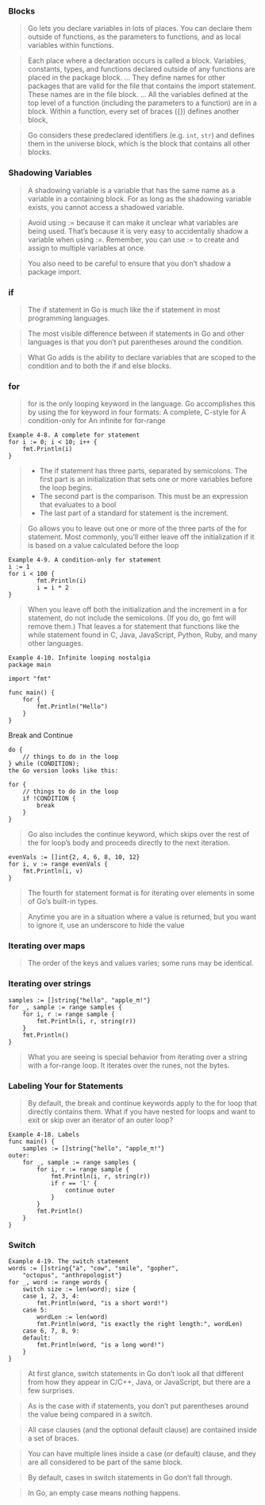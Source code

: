 ### Blocks
> Go lets you declare variables in lots of places. You can declare them outside of functions, as the parameters to functions, and as local variables within functions.

> Each place where a declaration occurs is called a block. Variables, constants, types, and functions declared outside of any functions are placed in the package block.
> ...
> They define names for other packages that are valid for the file that contains the import statement. These names are in the file block.
> ...
> All the variables defined at the top level of a function (including the parameters to a function) are in a block. Within a function, every set of braces ({}) defines another block,

> Go considers these predeclared identifiers (e.g. `int`, `str`) and defines them in the universe block, which is the block that contains all other blocks.

### Shadowing Variables
> A shadowing variable is a variable that has the same name as a variable in a containing block. For as long as the shadowing variable exists, you cannot access a shadowed variable.

> Avoid using := because it can make it unclear what variables are being used. That’s because it is very easy to accidentally shadow a variable when using :=. Remember, you can use := to create and assign to multiple variables at once.

> You also need to be careful to ensure that you don’t shadow a package import.

### if 
> The if statement in Go is much like the if statement in most programming languages.

> The most visible difference between if statements in Go and other languages is that you don’t put parentheses around the condition.

> What Go adds is the ability to declare variables that are scoped to the condition and to both the if and else blocks.

### for
> for is the only looping keyword in the language. Go accomplishes this by using the for keyword in four formats:
> A complete, C-style for
> A condition-only for
> An infinite for
> for-range

```
Example 4-8. A complete for statement
for i := 0; i < 10; i++ {
    fmt.Println(i)
}
```
> - The if statement has three parts, separated by semicolons. The first part is an initialization that sets one or more variables before the loop begins.
> - The second part is the comparison. This must be an expression that evaluates to a bool
> - The last part of a standard for statement is the increment.

> Go allows you to leave out one or more of the three parts of the for statement.
> Most commonly, you’ll either leave off the initialization if it is based on a value calculated before the loop

```
Example 4-9. A condition-only for statement
i := 1
for i < 100 {
        fmt.Println(i)
        i = i * 2
}
```
> When you leave off both the initialization and the increment in a for statement, do not include the semicolons. (If you do, go fmt will remove them.) That leaves a for statement that functions like the while statement found in C, Java, JavaScript, Python, Ruby, and many other languages. 

```
Example 4-10. Infinite looping nostalgia
package main

import "fmt"

func main() {
    for {
        fmt.Println("Hello")
    }
}
```

Break and Continue
```
do {
    // things to do in the loop
} while (CONDITION);
the Go version looks like this:

for {
    // things to do in the loop
    if !CONDITION {
        break
    }
}
```

> Go also includes the continue keyword, which skips over the rest of the for loop’s body and proceeds directly to the next iteration.

```
evenVals := []int{2, 4, 6, 8, 10, 12}
for i, v := range evenVals {
    fmt.Println(i, v)
}
```
> The fourth for statement format is for iterating over elements in some of Go’s built-in types.

> Anytime you are in a situation where a value is returned, but you want to ignore it, use an underscore to hide the value

### Iterating over maps
> The order of the keys and values varies; some runs may be identical.

### Iterating over strings
```
samples := []string{"hello", "apple_π!"}
for _, sample := range samples {
    for i, r := range sample {
        fmt.Println(i, r, string(r))
    }
    fmt.Println()
}
```
> What you are seeing is special behavior from iterating over a string with a for-range loop. It iterates over the runes, not the bytes.

### Labeling Your for Statements
> By default, the break and continue keywords apply to the for loop that directly contains them. What if you have nested for loops and want to exit or skip over an iterator of an outer loop?
```
Example 4-18. Labels
func main() {
    samples := []string{"hello", "apple_π!"}
outer:
    for _, sample := range samples {
        for i, r := range sample {
            fmt.Println(i, r, string(r))
            if r == 'l' {
                continue outer
            }
        }
        fmt.Println()
    }
}
```

### Switch
```
Example 4-19. The switch statement
words := []string{"a", "cow", "smile", "gopher",
    "octopus", "anthropologist"}
for _, word := range words {
    switch size := len(word); size {
    case 1, 2, 3, 4:
        fmt.Println(word, "is a short word!")
    case 5:
        wordLen := len(word)
        fmt.Println(word, "is exactly the right length:", wordLen)
    case 6, 7, 8, 9:
    default:
        fmt.Println(word, "is a long word!")
    }
}
```

> At first glance, switch statements in Go don’t look all that different from how they appear in C/C++, Java, or JavaScript, but there are a few surprises.

> As is the case with if statements, you don’t put parentheses around the value being compared in a switch.

> All case clauses (and the optional default clause) are contained inside a set of braces.

> You can have multiple lines inside a case (or default) clause, and they are all considered to be part of the same block.

> By default, cases in switch statements in Go don’t fall through.

> In Go, an empty case means nothing happens.
